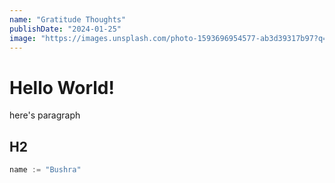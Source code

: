 ```yaml
---
name: "Gratitude Thoughts"
publishDate: "2024-01-25"
image: "https://images.unsplash.com/photo-1593696954577-ab3d39317b97?q=80&w=1000&auto=format&fit=crop&ixlib=rb-4.0.3&ixid=M3wxMjA3fDB8MHxzZWFyY2h8MTB8fGZyZWUlMjBpbWFnZXN8ZW58MHx8MHx8fDA%3D"
---
```


# Hello World!

here's paragraph

## H2

```go
name := "Bushra"
```
